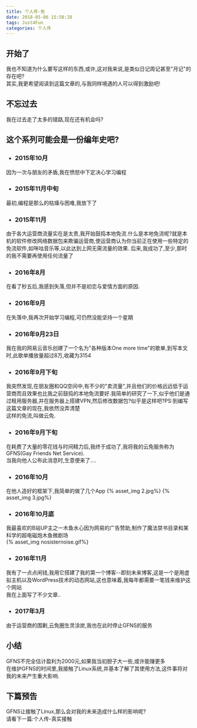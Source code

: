 ```yaml
---
title: 个人传-免
date: 2018-05-06 15:58:28
tags: Just4Fun
categories: 个人传
---
```

## 开始了
我也不知道为什么要写这样的东西,或许,这对我来说,是类似日记周记甚至"月记"的存在吧?    
其实,我更希望阅读到这篇文章的,与我同样境遇的人可以得到激励吧!
<!-- more -->
## 不忘过去
我在过去走了太多的错路,现在还有机会吗?
## 这个系列可能会是一份编年史吧?
* ### 2015年10月
因为一次与朋友的矛盾,我在愤怒中下定决心学习编程
* ### 2015年11月中旬
最初,编程是那么的枯燥与困难,我放下了
* ### 2015年11月
由于各大运营商流量实在是太贵,我开始鼓捣本地免流.什么是本地免流呢?就是本机的软件修改网络数据包来欺骗运营商,使运营商认为你当前正在使用一些特定的免流软件,如咪咕音乐等,以此达到上网无需流量的效果.
后来,我成功了,至少,那时的我不需要再使用任何流量了
* ### 2016年8月
在看了秒五后,我感到失落,但并不是初恋与爱情方面的原因.
* ### 2016年9月
在失落中,我再次开始学习编程,可仍然没能坚持一个星期
* ### 2016年9月23日
我在我的网易云音乐创建了一个名为"各种版本One more time"的歌单,到写本文时,此歌单播放量超过8万,收藏为3154
* ### 2016年9月下旬
我突然发现,在朋友圈和QQ空间中,有不少的"卖流量",并且他们的价格远远低于运营商而且效果也比我之前鼓捣的本地免流要好.我简单的研究了一下,似乎他们是通过租用服务器,并在服务器上搭建VPN,然后修改数据包?似乎是这样吧?PS:到编写这篇文章的现在,我依然没弄清楚    
这样的免流,叫做云免.
* ### 2016年9月下旬
在耗费了大量的零花钱与时间精力后,我终于成功了,我将我的云免服务称为GFNS(Gay Friends Net Service).     
当我向他人公布此消息时,生意便来了....   
* ### 2016年10月
在他人造好的框架下,我简单的做了几个App
{% asset_img 2.jpg%}
{% asset_img 3.jpg%}
* ### 2016年10月底
我最喜欢的B站UP主之一木鱼水心因为网易的广告赞助,制作了魔法禁书目录和某科学的超电磁炮木鱼微剧场   
{% asset_img nosisternoise.gif%} 
* ### 2016年11月
我有了一点点闲钱,我用它搭建了我的第一个博客--即刻未来博客,这是一个是用虚拟主机以及WordPress技术的动态网站,这也意味着,我每年都需要一笔钱来维护这个网站   
我在上面写了不少文章..
* ### 2017年3月
由于运营商的围剿,云免圈生灵涂炭,我也在此时停止GFNS的服务
## 小结
GFNS不完全估计盈利为2000元,如果我当初胆子大一些,或许能赚更多    
在维护GFNS的时间里,我接触了Linux系统,并基本了解了其使用方法,这件事将对我的未来产生重大影响.    
## 下篇预告
GFNS让接触了Linux,那么会对我的未来造成什么样的影响呢?   
请看下一篇:个人传-真实接触

